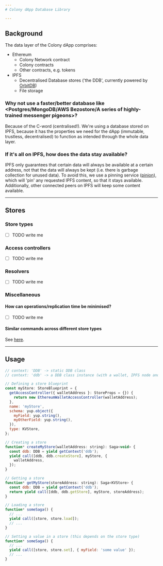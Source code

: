 ```yaml
---
# Colony dApp Database Library

---
```

## Background

The data layer of the Colony dApp comprises:

* Ethereum
    * Colony Network contract
    * Colony contracts
    * Other contracts, e.g. tokens
* IPFS
    * Decentralised Database stores ('the DDB', currently powered by [OrbitDB](https://github.com/orbitdb/))
    * File storage


### Why not use a faster/better database like <Postgres/MongoDB/AWS Bezostore/A series of highly-trained messenger pigeons>?

Because of the C-word (centralised!). We're using a database stored on IPFS, because it has the properties we need for the dApp (immutable, trustless, decentralised) to function as intended through the whole data layer.


### If it's all on IPFS, how does the data stay available?

IPFS only guarantees that certain data will always be available at a certain address, not that the data will always be kept (i.e. there is garbage collection for unused data). To avoid this, we use a pinning service ([pinion](https://github.com/JoinColony/pinion)), which will 'pin' any requested IPFS content, so that it stays available. Additionally, other connected peers on IPFS will keep some content available.


-----
## Stores

### Store types

- [ ] TODO write me


### Access controllers

- [ ] TODO write me


### Resolvers

- [ ] TODO write me


### Miscellaneous

#### How can operations/replication time be minimised?
- [ ] TODO write me

#### Similar commands across different store types
See [here](https://github.com/JoinColony/colonyDapp/blob/5a3a120e6720ff17f73874b7f1058803653f078b/src/lib/database/commands.js#L5).

---
## Usage

```js
// context: 'DDB' -> static DDB class
// context: 'ddb' -> a DDB class instance (with a wallet, IPFS node and resolvers)

// Defining a store blueprint
const myStore: StoreBlueprint = {
  getAccessController({ walletAddress }: StoreProps = {}) {
    return new EthereumWalletAccessController(walletAddress);
  },
  name: 'myStore',
  schema: yup.object({
    myField: yup.string(),
    myOtherField: yup.string(),
  }),
  type: KVStore,
};

// Creating a store
function* createMyStore(walletAddress: string): Saga<void> {
  const ddb: DDB = yield getContext('ddb');
  yield call([ddb, ddb.createStore], myStore, {
    walletAddress,
  });
}

// Getting a store
function* getMyStore(storeAddress: string): Saga<KVStore> {
  const ddb: DDB = yield getContext('ddb');
  return yield call([ddb, ddb.getStore], myStore, storeAddress);
}

// Loading a store
function* someSaga() {
  // ...
  yield call([store, store.load]);
  // ...
}

// Setting a value in a store (this depends on the store type)
function* someSaga() {
  // ...
  yield call([store, store.set], { myField: 'some value' });
  // ...
}
```

